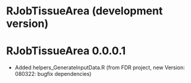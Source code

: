 # RJobTissueArea (development version)

# RJobTissueArea 0.0.0.1

* Added helpers_GenerateInputData.R (from FDR project, new Version: 080322: bugfix dependencies)
